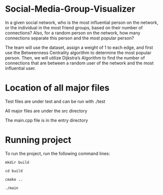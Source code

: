 # Social-Media-Group-Visualizer
In a given social network, who is the most influential person on the network, or the individual in the most friend groups, based on their number of connections? Also, for a random person on the network, how many connections separate this person and the most popular person? 

The team will use the dataset, assign a weight of 1 to each edge, and first use the Betweenness Centrality algorithm to determine the most popular person. Then, we will utilize Dijkstra’s Algorithm to find the number of connections that are between a random user of the network and the most influential user.

# Location of all major files
Test files are under test and can be run with
./test

All major files are under the src directory

The main.cpp file is in the entry directory 

# Running project
To run the project, run the following command lines:

``mkdir build``

``cd build``

```cmake ..```

```./main```
